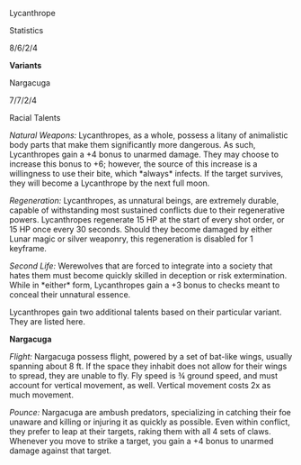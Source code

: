 Lycanthrope

Statistics

8/6/2/4

**Variants**

Nargacuga

7/7/2/4

Racial Talents

*Natural Weapons:* Lycanthropes, as a whole, possess a litany of
animalistic body parts that make them significantly more dangerous. As
such, Lycanthropes gain a +4 bonus to unarmed damage. They may choose to
increase this bonus to +6; however, the source of this increase is a
willingness to use their bite, which \*always\* infects. If the target
survives, they will become a Lycanthrope by the next full moon.

*Regeneration:* Lycanthropes, as unnatural beings, are extremely
durable, capable of withstanding most sustained conflicts due to their
regenerative powers. Lycanthropes regenerate 15 HP at the start of every
shot order, or 15 HP once every 30 seconds. Should they become damaged
by either Lunar magic or silver weaponry, this regeneration is disabled
for 1 keyframe.

*Second Life:* Werewolves that are forced to integrate into a society
that hates them must become quickly skilled in deception or risk
extermination. While in \*either\* form, Lycanthropes gain a +3 bonus to
checks meant to conceal their unnatural essence.

Lycanthropes gain two additional talents based on their particular
variant. They are listed here.

**Nargacuga**

*Flight:* Nargacuga possess flight, powered by a set of bat-like wings,
usually spanning about 8 ft. If the space they inhabit does not allow
for their wings to spread, they are unable to fly. Fly speed is ¾ ground
speed, and must account for vertical movement, as well. Vertical
movement costs 2x as much movement.

*Pounce:* Nargacuga are ambush predators, specializing in catching their
foe unaware and killing or injuring it as quickly as possible. Even
within conflict, they prefer to leap at their targets, raking them with
all 4 sets of claws. Whenever you move to strike a target, you gain a +4
bonus to unarmed damage against that target.
